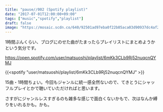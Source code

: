 ```yaml
---
title: "pause//002 (Spotify playlist)"
date: "2017-07-01T12:00:00+09:00"
tags: ["music","spotify","playlist"]
draft: false
image: "https://mosaic.scdn.co/640/92501ad97eba0f22b05aca03d90937dc4af2735bcebfcc21049c62ad507ea4ba1891833539b01e31d27884e067666916ff1731aaa372edd6482b70d4ea711013577eb49315bd662cfb52303a660a6495"
---
```


1時間ぶんくらい、ブログにのせた曲がたまったらプレイリストにまとめようかという気分です。

https://open.spotify.com/user/matsuoshi/playlist/6mKk3CLb9Rj52nuqcnQYMJ

{{<spotify "user/matsuoshi/playlist/6mKk3CLb9Rj52nuqcnQYMJ" >}}

15曲・1時間ちょい。今回もジャンルに統一感全然ないので、てきとうにシャッフルプレイとかで聴いていただければと思います。

さすがにジャンルレスすぎるのも雑多な感じで面白くないかもで、次はなんか縛りをいれるかも。かも。
